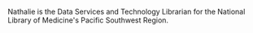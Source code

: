 Nathalie is the Data Services and Technology Librarian for the National Library of Medicine's Pacific Southwest Region.
